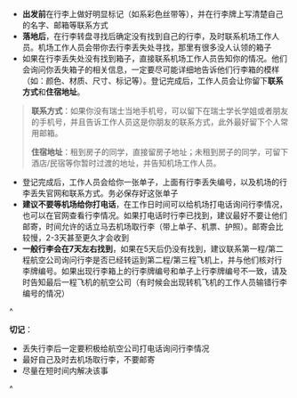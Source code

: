 * **出发前**在行李上做好明显标记（如系彩色丝带等），并在行李牌上写清楚自己的名字、邮箱等联系方式
* **落地后**，在行李转盘寻找后确定没有找到自己的行李，及时联系机场工作人员。机场工作人员会带你去行李丢失处寻找，那里有很多没人认领的箱子
* 如果在行李丢失处没有找到箱子，直接联系机场工作人员告知你的情况。他们会询问你丢失箱子的相关信息，一定要尽可能详细地告诉他们行李箱的模样（如：颜色、材质、尺寸、标记等）。登记完成后，工作人员会让你留下**联系方式**和**住宿地址**。

> **联系方式**：如果你没有瑞士当地手机号，可以留下在瑞士学长学姐或者朋友的手机号，并且告诉工作人员这是你朋友的联系方式，此外最好留下个人常用邮箱。
>
> **住宿地址**：租到房子的同学，直接留房子地址；未租到房子的同学，可留下酒店/民宿等你暂时过渡的地址，并告知机场工作人员。

* 登记完成后，工作人员会给你一张单子，上面有行李丢失编号，以及机场的行李丢失官网和联系方式。务必保存好这张单子
* **建议不要等机场给你打电话**，在工作日时间可以给机场打电话询问行李情况，也可以在官网查看行李情况。如果打电话时行李已找到，建议最好不要让他们邮寄，时间允许的话立马去机场取行李（带上单子、机票、护照）。邮寄会比较慢，2-3天甚至更久才会收到
* **一般行李会在7天左右找到**，如果在5天后仍没有找到，建议联系第一程/第二程航空公司询问行李是否已经转运到第二程/第三程飞机上，并与他们核对行李牌编号。如果出现行李箱上的行李牌编号和单子上行李牌编号不一致，请及时告知最后一程飞机的航空公司（有时候会出现转机飞机的工作人员输错行李编号的情况）

^

**切记**：

* 丢失行李后一定要积极给航空公司打电话询问行李情况
* 最好自己及时去机场取行李，不要邮寄
* 尽量在短时间内解决该事

^
